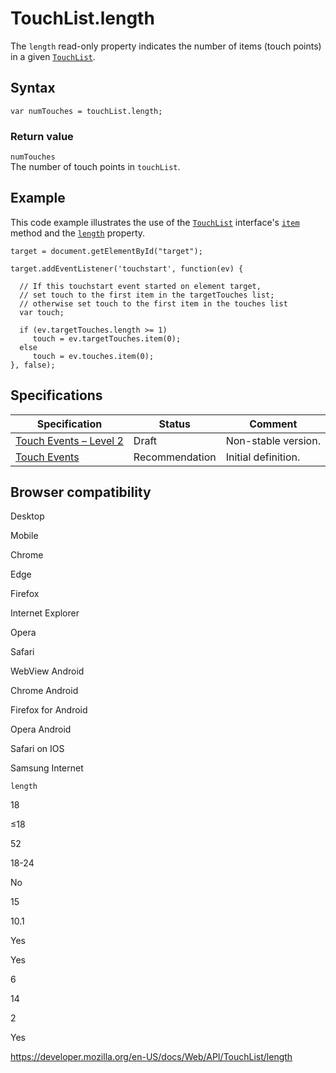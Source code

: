 TouchList.length
================

The `length` read-only property indicates the number of items (touch points) in a given [`TouchList`](../touchlist).

Syntax
------

    var numTouches = touchList.length;

### Return value

`numTouches`  
The number of touch points in `touchList`.

Example
-------

This code example illustrates the use of the [`TouchList`](../touchlist) interface's [`item`](item) method and the [`length`](length) property.

    target = document.getElementById("target");

    target.addEventListener('touchstart', function(ev) {

      // If this touchstart event started on element target,
      // set touch to the first item in the targetTouches list;
      // otherwise set touch to the first item in the touches list
      var touch;

      if (ev.targetTouches.length >= 1)
         touch = ev.targetTouches.item(0);
      else
         touch = ev.touches.item(0);
    }, false);

Specifications
--------------

<table><thead><tr class="header"><th>Specification</th><th>Status</th><th>Comment</th></tr></thead><tbody><tr class="odd"><td><a href="https://w3c.github.io/touch-events/#dom-touchlist-length">Touch Events – Level 2</a></td><td><span class="spec-draft">Draft</span></td><td>Non-stable version.</td></tr><tr class="even"><td><a href="https://www.w3.org/TR/touch-events/#widl-TouchList-length">Touch Events</a></td><td><span class="spec-rec">Recommendation</span></td><td>Initial definition.</td></tr></tbody></table>

Browser compatibility
---------------------

Desktop

Mobile

Chrome

Edge

Firefox

Internet Explorer

Opera

Safari

WebView Android

Chrome Android

Firefox for Android

Opera Android

Safari on IOS

Samsung Internet

`length`

18

≤18

52

18-24

No

15

10.1

Yes

Yes

6

14

2

Yes

<a href="https://developer.mozilla.org/en-US/docs/Web/API/TouchList/length" class="_attribution-link">https://developer.mozilla.org/en-US/docs/Web/API/TouchList/length</a>
